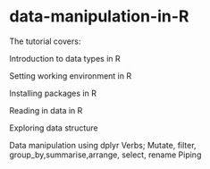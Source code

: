 # data-manipulation-in-R

The tutorial covers:

Introduction to data types in R

Setting working environment in R

Installing packages in R

Reading in data in R

Exploring data structure

Data manipulation using dplyr Verbs; Mutate, filter, group_by,summarise,arrange, select, rename 
Piping
